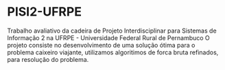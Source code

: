 # PISI2-UFRPE
Trabalho avaliativo da cadeira de Projeto Interdisciplinar para Sistemas de Informação 2 na UFRPE - Universidade Federal Rural de Pernambuco
O projeto consiste no desenvolvimento de uma solução ótima para o problema caixeiro viajante, utilizamos algoritimos de forca bruta refinados, para resolução do problema.
